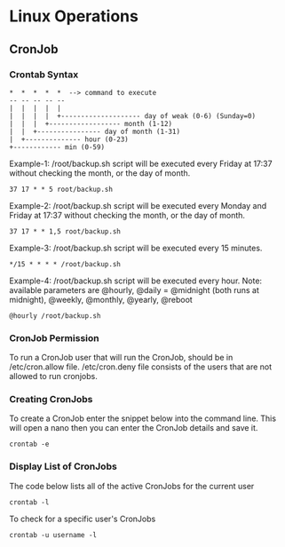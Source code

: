 # Linux Operations

## CronJob

### Crontab Syntax
~~~~
*  *  *  *  *  --> command to execute
-- -- -- -- --  
|  |  |  |  |
|  |  |  |  +-------------------- day of weak (0-6) (Sunday=0)
|  |  |  +------------------ month (1-12)
|  |  +---------------- day of month (1-31)
|  +-------------- hour (0-23)
+------------ min (0-59)

~~~~
Example-1: /root/backup.sh script will be executed every Friday at 17:37 without checking the month, or the day of month.
~~~~
37 17 * * 5 root/backup.sh
~~~~
Example-2: /root/backup.sh script will be executed every Monday and Friday at 17:37 without checking the month, or the day of month.
~~~~
37 17 * * 1,5 root/backup.sh
~~~~
Example-3: /root/backup.sh script will be executed every 15 minutes.
~~~~
*/15 * * * * /root/backup.sh
~~~~
Example-4: /root/backup.sh script will be executed every hour. 
Note: available parameters are @hourly, @daily = @midnight (both runs at midnight), @weekly, @monthly, @yearly, @reboot
~~~~
@hourly /root/backup.sh
~~~~

### CronJob Permission

To run a CronJob user that will run the CronJob, should be in /etc/cron.allow file. /etc/cron.deny file consists of the users that are not allowed to run cronjobs.

### Creating CronJobs

To create a CronJob enter the snippet below into the command line. This will open a nano then you can enter the CronJob details and save it.

~~~
crontab -e
~~~

### Display List of CronJobs

The code below lists all of the active CronJobs for the current user
~~~
crontab -l
~~~

To check for a specific user's CronJobs

~~~
crontab -u username -l
~~~
